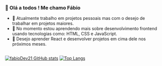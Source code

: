 ### 👋 Olá a todos ! Me chamo Fábio

- 🔭 Atualmente trabalho em projetos pessoais mas com o desejo de trabalhar em projetos maiores.
- 🌱 No momento estou aprendendo mais sobre desenvolvimento frontend usando tecnologias como: HTML, CSS e JavaScript.
- 📖 Desejo aprender React e desenvolver projetos em cima dele nos próximos meses.

##

[![fabioDev21 GitHub stats](https://github-readme-stats.vercel.app/api?username=fabioDev21&show_icons=true&bg_color=151d23&text_color=d7d2cc&icon_color=d7d2cc&title_color=d7d2cc&border_color=d7d2cc&border_radius=20&locale=pt-br)](https://github.com/fabioDev2/github-readme-stats)
[![Top Langs](https://github-readme-stats.vercel.app/api/top-langs/?username=fabioDev21&layout=donut&locale=pt-br&bg_color=151d23&text_color=d7d2cc&icon_color=d7d2cc&title_color=d7d2cc&border_color=d7d2cc&border_radius=20)](https://github.com/anuraghazra/github-readme-stats)

  ##
